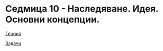 # Седмица 10 - Наследяване. Идея. Основни концепции.

[Теория](https://github.com/AleksandrinaKovachka/Object-oriented-programming-2022-2023/tree/main/Week10/Theory)

[Задачи](https://github.com/AleksandrinaKovachka/Object-oriented-programming-2022-2023/tree/main/Week10/Tasks)
